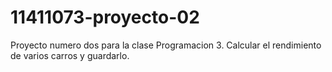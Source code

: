 11411073-proyecto-02
====================

Proyecto numero dos para la clase Programacion 3. Calcular el rendimiento de varios carros y guardarlo.
